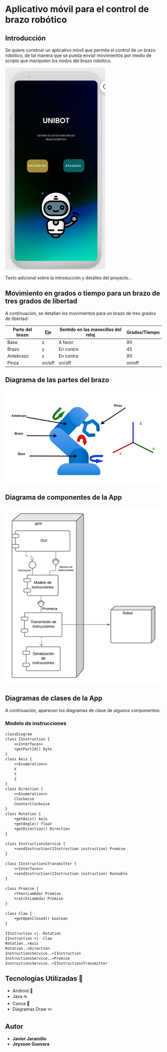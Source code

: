 # Aplicativo móvil para el control de brazo robótico

## Introducción

Se quiere construir un aplicativo móvil que permita el control de un brazo robótico, de tal manera que se pueda enviar movimientos por medio de scripts que manipulen los nodos del brazo robótico.

![Brazo Robótico](./images_readme/unibot.png)

Texto adicional sobre la introducción y detalles del proyecto...

## Movimiento en grados o tiempo para un brazo de tres grados de libertad

A continuación, se detallan los movimientos para un brazo de tres grados de libertad:

| Parte del brazo | Eje | Sentido en las manecillas del reloj | Grados/Tiempo |
| --------------- | --- | ----------------------------------- | ------------- |
| Base            | z   | A favor                             | 90            |
| Brazo           | y   | En contra                           | 45            |
| Antebrazo       | x   | En contra                           | 90            |
| Pinza           | on/off | on/off                             | on/off        |

## Diagrama de las partes del brazo

![Brazo Robótico](./images_readme/brazo.png)

## Diagrama de componentes de la App

![Diagrama de Componentes](./images_readme/mobile-app-components.png)

## Diagramas de clases de la App

A continuación, aparecen los diagramas de clase de algunos componentes:

### Modelo de instrucciones

```mermaid
classDiagram
class IInstruction {
    <<Interface>>
    +getPartId() byte
}
class Axis {
    <<Enumeration>>
    X
    Y
    Z
}
class Direction {
    <<Enumeration>>
    Clockwise
    CounterClockwise
}
class Rotation {
    +getAxis() Axis
    +getAngle() float
    +getDirection() Direction
}

class InstructionsService {
    +sendInstruction(IInstruction instruction) Promise
}

class IInstructionsTransmitter {
    <<Interface>>
    +sendInstruction(IInstruction instruction) Runnable
}

class Promise {
    +then(Lambda) Promise
    +catch(Lambda) Promise
}

class Claw {
    +getOpenClosed() boolean
}

IInstruction <|--Rotation
IInstruction <|--Claw
Rotation..>Axis
Rotation..>Direction
InstructionsService..>IInstruction
InstructionsService..>Promise
InstructionsService..>IInstructionsTransmitter
```

## Tecnologías Utilizadas 🚀

- Android 📱
- Java ☕
- Canva 🎨
- Diagramas Draw ✏️

## Autor

- **Javier Jaramillo**
- **Jeysson Guevara**
